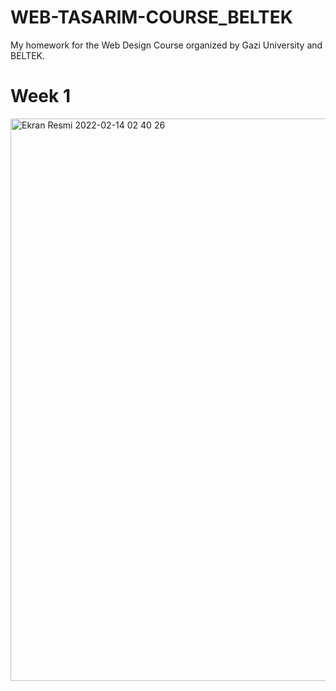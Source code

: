 # WEB-TASARIM-COURSE_BELTEK
My homework for the Web Design Course organized by Gazi University and BELTEK.

# Week 1
<img width="750" height="900" alt="Ekran Resmi 2022-02-14 02 40 26" src="https://user-images.githubusercontent.com/88403704/153780568-4b8eb4ec-9491-4ec9-9ba1-aef2cd076af4.png">
